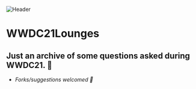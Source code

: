 ![Header](https://github.com/roblack/WWDC21Lounges/blob/gh-pages/GithubCover.jpg)

# WWDC21Lounges

## Just an archive of some questions asked during WWDC21. 🙌
- _Forks/suggestions welcomed 🙌_
